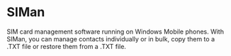 # SIMan

SIM card management software running on Windows Mobile phones. With SIMan, you can manage contacts individually or in bulk, copy them to a .TXT file or restore them from a .TXT file.
